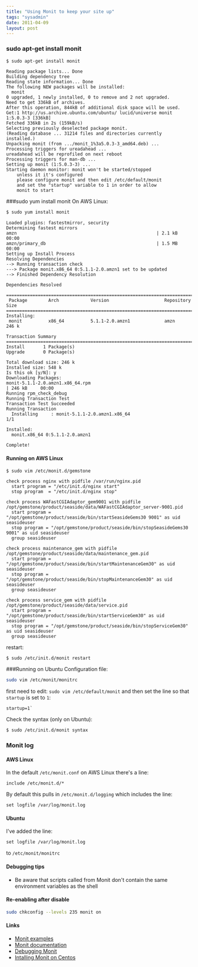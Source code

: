 ```yaml
---
title: "Using Monit to keep your site up"
tags: "sysadmin"
date: 2011-04-09
layout: post
---
```

### sudo apt-get install monit
```bash
$ sudo apt-get install monit
```
```
Reading package lists... Done
Building dependency tree       
Reading state information... Done
The following NEW packages will be installed:
  monit
0 upgraded, 1 newly installed, 0 to remove and 2 not upgraded.
Need to get 336kB of archives.
After this operation, 844kB of additional disk space will be used.
Get:1 http://us.archive.ubuntu.com/ubuntu/ lucid/universe monit 1:5.0.3-3 [336kB]
Fetched 336kB in 2s (159kB/s)
Selecting previously deselected package monit.
(Reading database ... 31214 files and directories currently installed.)
Unpacking monit (from .../monit_1%3a5.0.3-3_amd64.deb) ...
Processing triggers for ureadahead ...
ureadahead will be reprofiled on next reboot
Processing triggers for man-db ...
Setting up monit (1:5.0.3-3) ...
Starting daemon monitor: monit won't be started/stopped
	unless it it's configured
	please configure monit and then edit /etc/default/monit
	and set the "startup" variable to 1 in order to allow
	monit to start
```


###sudo yum install monit
On AWS Linux:
```bash
$ sudo yum install monit
```
```
Loaded plugins: fastestmirror, security
Determining fastest mirrors
amzn                                                     | 2.1 kB     00:00     
amzn/primary_db                                          | 1.5 MB     00:00     
Setting up Install Process
Resolving Dependencies
--> Running transaction check
---> Package monit.x86_64 0:5.1.1-2.0.amzn1 set to be updated
--> Finished Dependency Resolution

Dependencies Resolved

================================================================================
 Package        Arch            Version                     Repository     Size
================================================================================
Installing:
 monit          x86_64          5.1.1-2.0.amzn1             amzn          246 k

Transaction Summary
================================================================================
Install       1 Package(s)
Upgrade       0 Package(s)

Total download size: 246 k
Installed size: 548 k
Is this ok [y/N]: y
Downloading Packages:
monit-5.1.1-2.0.amzn1.x86_64.rpm                                            | 246 kB     00:00     
Running rpm_check_debug
Running Transaction Test
Transaction Test Succeeded
Running Transaction
  Installing     : monit-5.1.1-2.0.amzn1.x86_64                                                1/1

Installed:
  monit.x86_64 0:5.1.1-2.0.amzn1                                                                   

Complete!
```

#### Running on AWS Linux

```$ sudo vim /etc/monit.d/gemstone```

```
check process nginx with pidfile /var/run/nginx.pid
  start program = "/etc/init.d/nginx start"
  stop program  = "/etc/init.d/nginx stop"

check process WAFastCGIAdaptor_gem9001 with pidfile /opt/gemstone/product/seaside/data/WAFastCGIAdaptor_server-9001.pid
  start program = "/opt/gemstone/product/seaside/bin/startSeasideGems30 9001" as uid seasideuser
  stop program = "/opt/gemstone/product/seaside/bin/stopSeasideGems30 9001" as uid seasideuser
  group seasideuser

check process maintenance_gem with pidfile /opt/gemstone/product/seaside/data/maintenance_gem.pid
  start program = "/opt/gemstone/product/seaside/bin/startMaintenanceGem30" as uid seasideuser
  stop program = "/opt/gemstone/product/seaside/bin/stopMaintenanceGem30" as uid seasideuser
  group seasideuser

check process service_gem with pidfile /opt/gemstone/product/seaside/data/service.pid
  start program = "/opt/gemstone/product/seaside/bin/startServiceGem30" as uid seasideuser
  stop program = "/opt/gemstone/product/seaside/bin/stopServiceGem30" as uid seasideuser
  group seasideuser
```

restart:
```bash
$ sudo /etc/init.d/monit restart
```


###Running on Ubuntu
Configuration file:
```bash
sudo vim /etc/monit/monitrc
```

first need to edit:
`sudo vim /etc/default/monit`
and then set the line so that `startup` is set to `1`:
```
startup=1`
```

Check the syntax (only on Ubuntu):
```bash
$ sudo /etc/init.d/monit syntax
```

### Monit log
#### AWS Linux
In the default `/etc/monit.conf` on AWS Linux there's a line:
```
include /etc/monit.d/*
```

By default this pulls in `/etc/monit.d/logging` which includes the line:
```
set logfile /var/log/monit.log
```

#### Ubuntu
I've added the line:
```
set logfile /var/log/monit.log
```
to `/etc/monit/monitrc`

#### Debugging tips
* Be aware that scripts called from Monit don't contain the same environment variables as the shell

#### Re-enabling after disable
```bash
sudo chkconfig --levels 235 monit on
```

#### Links
* [Monit examples](http://mmonit.com/wiki/Monit/ConfigurationExamples)
* [Monit documentation](http://mmonit.com/monit/documentation/monit.html)
* [Debugging Monit](http://stackoverflow.com/questions/3356476/debugging-monit)
* [Intalling Monit on Centos](http://www.lifelinux.com/how-to-install-monit-on-centos-redhat/)
